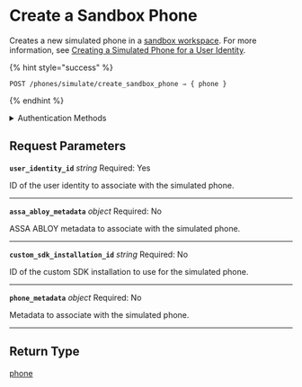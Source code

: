 # Create a Sandbox Phone

Creates a new simulated phone in a [sandbox workspace](../../../core-concepts/workspaces/README.md#sandbox-workspaces). For more information, see [Creating a Simulated Phone for a User Identity](../../../capability-guides/mobile-access/developing-in-a-sandbox-workspace.md#creating-a-simulated-phone-for-a-user-identity).

{% hint style="success" %}
```
POST /phones/simulate/create_sandbox_phone ⇒ { phone }
```
{% endhint %}

<details>

<summary>Authentication Methods</summary>

- API key
- Personal access token
  <br>Must also include the `seam-workspace` header in the request.
</details>

## Request Parameters

**`user_identity_id`** *string*
Required: Yes

ID of the user identity to associate with the simulated phone.

---

**`assa_abloy_metadata`** *object*
Required: No

ASSA ABLOY metadata to associate with the simulated phone.

---

**`custom_sdk_installation_id`** *string*
Required: No

ID of the custom SDK installation to use for the simulated phone.

---

**`phone_metadata`** *object*
Required: No

Metadata to associate with the simulated phone.

---


## Return Type

[phone](./)
